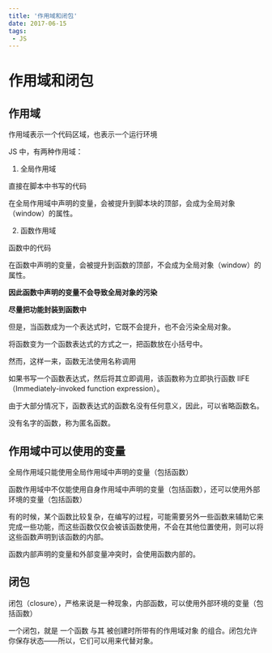 ```yaml
---
title: '作用域和闭包'
date: 2017-06-15
tags:
 - JS
---
```


# 作用域和闭包

## 作用域

作用域表示一个代码区域，也表示一个运行环境

JS 中，有两种作用域：

1. 全局作用域

直接在脚本中书写的代码

在全局作用域中声明的变量，会被提升到脚本块的顶部，会成为全局对象（window）的属性。

2. 函数作用域

函数中的代码

在函数中声明的变量，会被提升到函数的顶部，不会成为全局对象（window）的属性。

**因此函数中声明的变量不会导致全局对象的污染**

**尽量把功能封装到函数中**

但是，当函数成为一个表达式时，它既不会提升，也不会污染全局对象。

将函数变为一个函数表达式的方式之一，把函数放在小括号中。

然而，这样一来，函数无法使用名称调用

如果书写一个函数表达式，然后将其立即调用，该函数称为立即执行函数 IIFE（Immediately-invoked function expression）。

由于大部分情况下，函数表达式的函数名没有任何意义，因此，可以省略函数名。

没有名字的函数，称为匿名函数。

## 作用域中可以使用的变量

全局作用域只能使用全局作用域中声明的变量（包括函数）

函数作用域中不仅能使用自身作用域中声明的变量（包括函数），还可以使用外部环境的变量（包括函数）

有的时候，某个函数比较复杂，在编写的过程，可能需要另外一些函数来辅助它来完成一些功能，而这些函数仅仅会被该函数使用，不会在其他位置使用，则可以将这些函数声明到该函数的内部。

函数内部声明的变量和外部变量冲突时，会使用函数内部的。

## 闭包

闭包（closure），严格来说是一种现象，内部函数，可以使用外部环境的变量（包括函数）

一个闭包，就是 一个函数 与其 被创建时所带有的作用域对象 的组合。闭包允许你保存状态——所以，它们可以用来代替对象。
